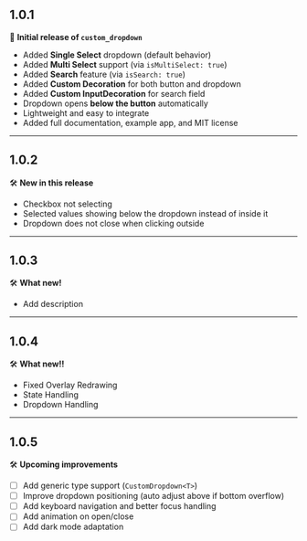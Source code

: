 ## 1.0.1

🎉 **Initial release of `custom_dropdown`**

- Added **Single Select** dropdown (default behavior)
- Added **Multi Select** support (via `isMultiSelect: true`)
- Added **Search** feature (via `isSearch: true`)
- Added **Custom Decoration** for both button and dropdown
- Added **Custom InputDecoration** for search field
- Dropdown opens **below the button** automatically
- Lightweight and easy to integrate
- Added full documentation, example app, and MIT license

---

## 1.0.2

🛠 **New in this release**
- Checkbox not selecting
- Selected values showing below the dropdown instead of inside it
- Dropdown does not close when clicking outside

---

## 1.0.3

🛠 **What new!**
- Add description

---

## 1.0.4

🛠 **What new!!**
- Fixed Overlay Redrawing
- State Handling
- Dropdown Handling

---

## 1.0.5

🛠 **Upcoming improvements**
- [ ] Add generic type support (`CustomDropdown<T>`)
- [ ] Improve dropdown positioning (auto adjust above if bottom overflow)
- [ ] Add keyboard navigation and better focus handling
- [ ] Add animation on open/close
- [ ] Add dark mode adaptation
